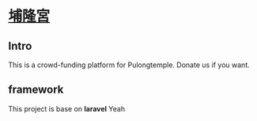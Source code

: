 # [埔隆宮](https://pulongtemple.wtf)
## Intro
This is a crowd-funding platform for Pulongtemple.
Donate us if you want.
## framework
This project is base on **laravel** 
Yeah